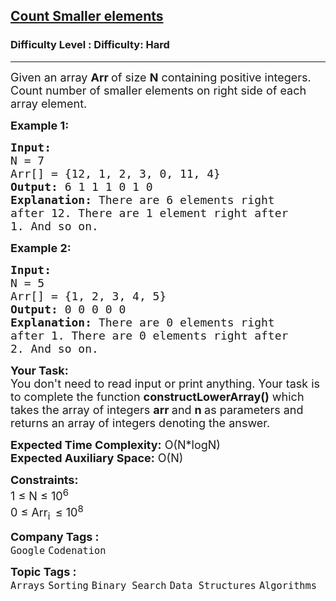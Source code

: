 <h2><a href="https://www.geeksforgeeks.org/problems/count-smaller-elements2214/1?page=2&category=Arrays&company=Google&sortBy=submissions">Count Smaller elements</a></h2><h3>Difficulty Level : Difficulty: Hard</h3><hr><div class="problems_problem_content__Xm_eO"><p><span style="font-size:18px">Given an array <strong>Arr&nbsp;</strong>of size <strong>N</strong>&nbsp;containing&nbsp;positive integers. Count number of smaller elements on right side of each array element.</span></p>

<p><span style="font-size:18px"><strong>Example 1:</strong></span></p>

<pre><span style="font-size:18px"><strong>Input:
</strong>N = 7
Arr[] = {12, 1, 2, 3, 0, 11, 4}
<strong>Output: </strong>6 1 1 1 0 1 0
<strong>Explanation:</strong> There are 6 elements right
after 12. There are 1 element right after
1. And so on.
</span></pre>

<p><span style="font-size:18px"><strong>Example 2:</strong></span></p>

<pre><span style="font-size:18px"><strong>Input:
</strong>N = 5
Arr[] = {1, 2, 3, 4, 5}
<strong>Output:</strong> 0 0 0 0 0
<strong>Explanation:</strong>&nbsp;There are 0 elements right
after 1. There are 0 elements right after
2. And so on.
</span></pre>

<p><span style="font-size:18px"><strong>Your Task:</strong><br>
You don't need to read input or print anything. Your task is to complete the function&nbsp;<strong>constructLowerArray()</strong>&nbsp;which takes the&nbsp;array of&nbsp;integers&nbsp;<strong>arr </strong>and&nbsp;<strong>n&nbsp;</strong>as parameters and returns an array of integers denoting the answer.</span></p>

<p><span style="font-size:18px"><strong>Expected Time Complexity:</strong>&nbsp;O(N*logN)<br>
<strong>Expected Auxiliary Space:</strong>&nbsp;O(N)</span></p>

<p><span style="font-size:18px"><strong>Constraints:</strong><br>
1 ≤ N ≤ 10<sup>6</sup><br>
0 ≤ Arr<sub>i&nbsp; </sub>≤ 10<sup>8</sup></span></p>
</div><p><span style=font-size:18px><strong>Company Tags : </strong><br><code>Google</code>&nbsp;<code>Codenation</code>&nbsp;<br><p><span style=font-size:18px><strong>Topic Tags : </strong><br><code>Arrays</code>&nbsp;<code>Sorting</code>&nbsp;<code>Binary Search</code>&nbsp;<code>Data Structures</code>&nbsp;<code>Algorithms</code>&nbsp;